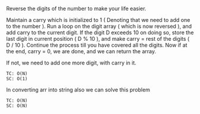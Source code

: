 Reverse the digits of the number to make your life easier.

Maintain a carry which is initialized to 1 ( Denoting that we need to add one to the number ).
Run a loop on the digit array ( which is now reversed ), and add carry to the current digit. If the digit D exceeds 10 on doing so, store the last digit in current position ( D % 10 ), and make carry = rest of the digits ( D / 10 ). Continue the process till you have covered all the digits.
Now if at the end, carry = 0, we are done, and we can return the array.

If not, we need to add one more digit, with carry in it.

    TC: O(N)
    SC: O(1)

In converting arr into string also we can solve this problem

    TC: O(N)
    SC: O(N)